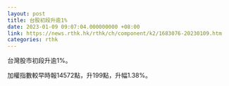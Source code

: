 ```yaml
---
layout: post
title: 台股初段升逾1%
date: 2023-01-09 09:07:04.000000000 +08:00
link: https://news.rthk.hk/rthk/ch/component/k2/1683076-20230109.htm
categories: rthk
---
```


台灣股市初段升逾1%。

加權指數較早時報14572點，升199點，升幅1.38%。
